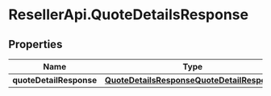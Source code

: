 # ResellerApi.QuoteDetailsResponse

## Properties

Name | Type | Description | Notes
------------ | ------------- | ------------- | -------------
**quoteDetailResponse** | [**QuoteDetailsResponseQuoteDetailResponse**](QuoteDetailsResponseQuoteDetailResponse.md) |  | [optional] 


